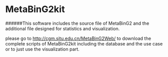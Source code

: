 # MetaBinG2kit
######This software includes the source file of MetaBinG2 and the additional file designed for statistics and visualization.	

please go to http://cgm.sjtu.edu.cn/MetaBinG2Web/ to download the complete scripts of MetaBinG2kit including the database and the use case or to just use the visualization part.